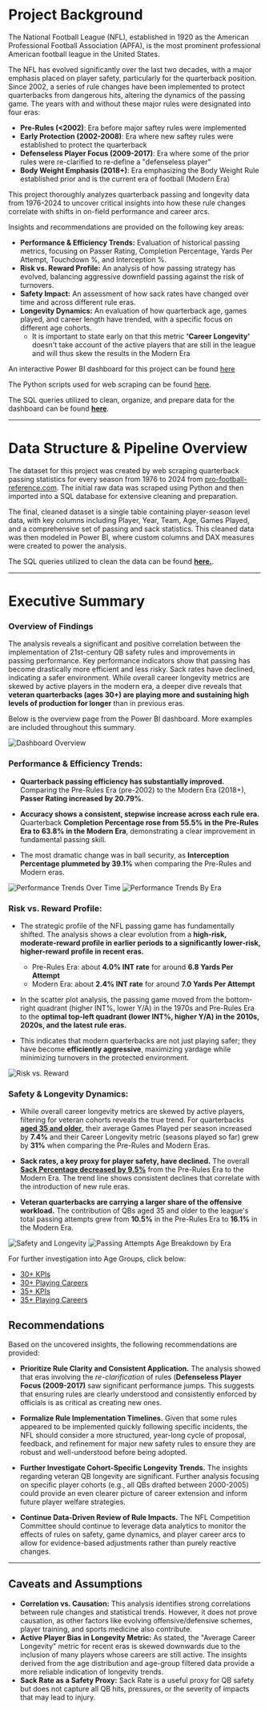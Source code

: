 # Project Background

The National Football League (NFL), established in 1920 as the American Professional Football Association (APFA), is the most prominent professional American football league in the United States. 

The NFL has evolved significantly over the last two decades, with a major emphasis placed on player safety, particularly for the quarterback position. Since 2002, a series of rule changes have been implemented to protect quarterbacks from dangerous hits, altering the dynamics of the passing game. The years with and without these major rules were designated into four eras:
  * **Pre-Rules (<2002)**: Era before major saftey rules were implemented 
  * **Early Protection (2002-2008)**: Era where new saftey rules were established to protect the quarterback
  * **Defenseless Player Focus (2009-2017)**: Era where some of the prior rules were re-clarified to re-define a "defenseless player"
  * **Body Weight Emphasis (2018+)**: Era emphasizing the Body Weight Rule established prior and is the current era of football (Modern Era)

This project thoroughly analyzes quarterback passing and longevity data from 1976-2024 to uncover critical insights into how these rule changes correlate with shifts in on-field performance and career arcs.

Insights and recommendations are provided on the following key areas:

 * **Performance & Efficiency Trends:** Evaluation of historical passing metrics, focusing on Passer Rating, Completion Percentage, Yards Per Attempt, Touchdown %, and Interception %.
 * **Risk vs. Reward Profile:** An analysis of how passing strategy has evolved, balancing aggressive downfield passing against the risk of turnovers.
 * **Safety Impact:** An assessment of how sack rates have changed over time and across different rule eras.
 * **Longevity Dynamics:** An evaluation of how quarterback age, games played, and career length have trended, with a specific focus on different age cohorts.
   * It is important to state early on that this metric **'Career Longevity'** doesn't take account of the active players that are still in the league and will thus skew the results in the Modern Era

 
An interactive Power BI dashboard for this project can be found [here](https://github.com/raulojeda04/NFL_QB_Performance_Longevity_Safety_Analysis/blob/main/passing_final.pbix)

The Python scripts used for web scraping can be found [here](https://github.com/raulojeda04/NFL_QB_Performance_Longevity_Safety_Analysis/tree/main/python).

The SQL queries utilized to clean, organize, and prepare data for the dashboard can be found **[here](https://github.com/raulojeda04/NFL_QB_Performance_Longevity_Safety_Analysis/blob/4ed84311c361178be5516e450e2a110115eb5451/sql/passing_cleaning.sql)**.

---

# Data Structure & Pipeline Overview

The dataset for this project was created by web scraping quarterback passing statistics for every season from 1976 to 2024 from [pro-football-reference.com](https://www.pro-football-reference.com/years/2024/passing.htm). The initial raw data was scraped using Python and then imported into a SQL database for extensive cleaning and preparation.

The final, cleaned dataset is a single table containing player-season level data, with key columns including Player, Year, Team, Age, Games Played, and a comprehensive set of passing and sack statistics. This cleaned data was then modeled in Power BI, where custom columns and DAX measures were created to power the analysis.

The SQL queries utilized to clean the data can be found **[here.](https://github.com/raulojeda04/NFL_QB_Performance_Longevity_Safety_Analysis/blob/4ed84311c361178be5516e450e2a110115eb5451/sql/passing_cleaning.sql)**.

---

# Executive Summary

### Overview of Findings

The analysis reveals a significant and positive correlation between the implementation of 21st-century QB safety rules and improvements in passing performance. Key performance indicators show that passing has become drastically more efficient and less risky. Sack rates have declined, indicating a safer environment. While overall career longevity metrics are skewed by active players in the modern era, a deeper dive reveals that **veteran quarterbacks (ages 30+) are playing more and sustaining high levels of production for longer** than in previous eras.

Below is the overview page from the Power BI dashboard. More examples are included throughout this summary.

![Dashboard Overview](https://github.com/raulojeda04/NFL_QB_Performance_Longevity_Safety_Analysis/blob/main/images/overview_summary.png) 


### Performance & Efficiency Trends:

* **Quarterback passing efficiency has substantially improved.** Comparing the Pre-Rules Era (pre-2002) to the Modern Era (2018+), **Passer Rating increased by 20.79%**.

* **Accuracy shows a consistent, stepwise increase across each rule era.** Quarterback **Completion Percentage rose from 55.5% in the Pre-Rules Era to 63.8% in the Modern Era**, demonstrating a clear improvement in fundamental passing skill.

* The most dramatic change was in ball security, as **Interception Percentage plummeted by 39.1%** when comparing the Pre-Rules and Modern eras.

![Performance Trends Over Time](https://github.com/raulojeda04/NFL_QB_Performance_Longevity_Safety_Analysis/blob/main/images/trends_over_time.png) ![Performance Trends By Era](https://github.com/raulojeda04/NFL_QB_Performance_Longevity_Safety_Analysis/blob/main/images/trends_by_era.png)

### Risk vs. Reward Profile:

* The strategic profile of the NFL passing game has fundamentally shifted. The analysis shows a clear evolution from a **high-risk, moderate-reward profile in earlier periods to a significantly lower-risk, higher-reward profile in recent eras.**
  * Pre-Rules Era: about **4.0% INT rate** for around **6.8  Yards Per Attempt**
  * Modern Era: about **2.4% INT rate** for around **7.0 Yards Per Attempt**

* In the scatter plot analysis, the passing game moved from the bottom-right quadrant (higher INT%, lower Y/A) in the 1970s and Pre-Rules Era to the **optimal top-left quadrant (lower INT%, higher Y/A) in the 2010s, 2020s, and the latest rule eras.**

* This indicates that modern quarterbacks are not just playing safer; they have become **efficiently aggressive**, maximizing yardage while minimizing turnovers in the protected environment.

![Risk vs. Reward](https://github.com/raulojeda04/NFL_QB_Performance_Longevity_Safety_Analysis/blob/main/images/risk_reward.png) 


### Safety & Longevity Dynamics:

* While overall career longevity metrics are skewed by active players, filtering for veteran cohorts reveals the true trend. For quarterbacks [**aged 35 and older**](images/overview_summary_35+.png), their average Games Played per season increased by **7.4%** and their Career Longevity metric (seasons played so far) grew by **31%** when comparing the Pre-Rules and Modern Eras.

* **Sack rates, a key proxy for player safety, have declined.** The overall [**Sack Percentage decreased by 9.5%**](images/overview_summary.png) from the Pre-Rules Era to the Modern Era. The trend line shows consistent declines that correlate with the introduction of new rule eras.

* **Veteran quarterbacks are carrying a larger share of the offensive workload.** The contribution of QBs aged 35 and older to the league's total passing attempts grew from **10.5%** in the Pre-Rules Era to **16.1%** in the Modern Era.

![Safety and Longevity](https://github.com/raulojeda04/NFL_QB_Performance_Longevity_Safety_Analysis/blob/de39e37e0559dac9a77a56483875130179268f21/images/saftey_career_impact.png) ![Passing Attempts Age Breakdown by Era](https://github.com/raulojeda04/NFL_QB_Performance_Longevity_Safety_Analysis/blob/main/images/passing_attempts_age_proportions.png) 

For further investigation into Age Groups, click below:
* [30+ KPIs](https://github.com/raulojeda04/NFL_QB_Performance_Longevity_Safety_Analysis/blob/main/images/overview_summary_30%2B.png)
* [30+ Playing Careers](https://github.com/raulojeda04/NFL_QB_Performance_Longevity_Safety_Analysis/blob/main/images/avg_age_longevity_30%2B.png)
* [35+ KPIs](https://github.com/raulojeda04/NFL_QB_Performance_Longevity_Safety_Analysis/blob/main/images/overview_summary_35%2B.png)
* [35+ Playing Careers](https://github.com/raulojeda04/NFL_QB_Performance_Longevity_Safety_Analysis/blob/main/images/avg_age_longevity_35%2B.png)


## Recommendations

Based on the uncovered insights, the following recommendations are provided:

* **Prioritize Rule Clarity and Consistent Application.** The analysis showed that eras involving the *re-clarification* of rules (**Defenseless Player Focus (2009-2017)** saw significant performance jumps. This suggests that ensuring rules are clearly understood and consistently enforced by officials is as critical as creating new ones.


* **Formalize Rule Implementation Timelines.** Given that some rules appeared to be implemented quickly following specific incidents, the NFL should consider a more structured, year-long cycle of proposal, feedback, and refinement for major new safety rules to ensure they are robust and well-understood before being adopted.

* **Further Investigate Cohort-Specific Longevity Trends.** The insights regarding veteran QB longevity are significant. Further analysis focusing on specific player cohorts (e.g., all QBs drafted between 2000-2005) could provide an even clearer picture of career extension and inform future player welfare strategies.
 
* **Continue Data-Driven Review of Rule Impacts.** The NFL Competition Committee should continue to leverage data analytics to monitor the effects of rules on safety, game dynamics, and player career arcs to allow for evidence-based adjustments rather than purely reactive changes.
---

## Caveats and Assumptions

* **Correlation vs. Causation:** This analysis identifies strong correlations between rule changes and statistical trends. However, it does not prove causation, as other factors like evolving offensive/defensive schemes, player training, and sports medicine also contribute.
* **Active Player Bias in Longevity Metric:** As stated, the "Average Career Longevity" metric for recent eras is skewed downwards due to the inclusion of many players whose careers are still active. The insights derived from the age distribution and age-group filtered data provide a more reliable indication of longevity trends.
* **Sack Rate as a Safety Proxy:** Sack Rate is a useful proxy for QB safety but does not capture all QB hits, pressures, or the severity of impacts that may lead to injury.
